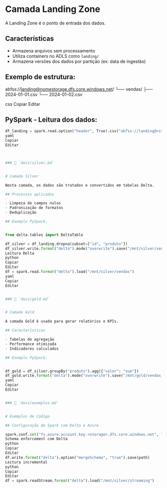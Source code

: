 # Camada Landing Zone

A Landing Zone é o ponto de entrada dos dados.

## Características

- Armazena arquivos sem processamento
- Utiliza containers no ADLS como `landing/`
- Armazena versões dos dados por partição (ex: data de ingestão)

## Exemplo de estrutura:

abfss://landing@nomestorage.dfs.core.windows.net/
└── vendas/
├── 2024-01-01.csv
└── 2024-01-02.csv

css
Copiar
Editar

## PySpark - Leitura dos dados:

```python
df_landing = spark.read.option("header", True).csv("abfss://landing@<storage>.dfs.core.windows.net/vendas/")
yaml
Copiar
Editar



### 📄 `docs/silver.md`


# Camada Silver

Nesta camada, os dados são tratados e convertidos em tabelas Delta.

## Processos aplicados

- Limpeza de campos nulos
- Padronização de formatos
- Deduplicação

## Exemplo PySpark:


from delta.tables import DeltaTable

df_silver = df_landing.dropna(subset=["id", "produto"])
df_silver.write.format("delta").mode("overwrite").save("/mnt/silver/vendas")
Leitura Delta
python
Copiar
Editar
df = spark.read.format("delta").load("/mnt/silver/vendas")
yaml
Copiar
Editar


### 📄 `docs/gold.md`


# Camada Gold

A camada Gold é usada para gerar relatórios e KPIs.

## Características

- Tabelas de agregação
- Performance otimizada
- Indicadores calculados

## Exemplo PySpark:


df_gold = df_silver.groupBy("produto").agg({"valor": "sum"})
df_gold.write.format("delta").mode("overwrite").save("/mnt/gold/vendas_agrupadas")
yaml
Copiar
Editar


### 📄 `docs/exemplos.md`


# Exemplos de Código

## Configuração de Spark com Delta e Azure

spark.conf.set("fs.azure.account.key.<storage>.dfs.core.windows.net", "<chave>")
Schema enforcement com Delta
python
Copiar
Editar
df.write.format("delta").option("mergeSchema", "true").save(path)
Leitura incremental
python
Copiar
Editar
df = spark.readStream.format("delta").load("/mnt/silver/streaming")